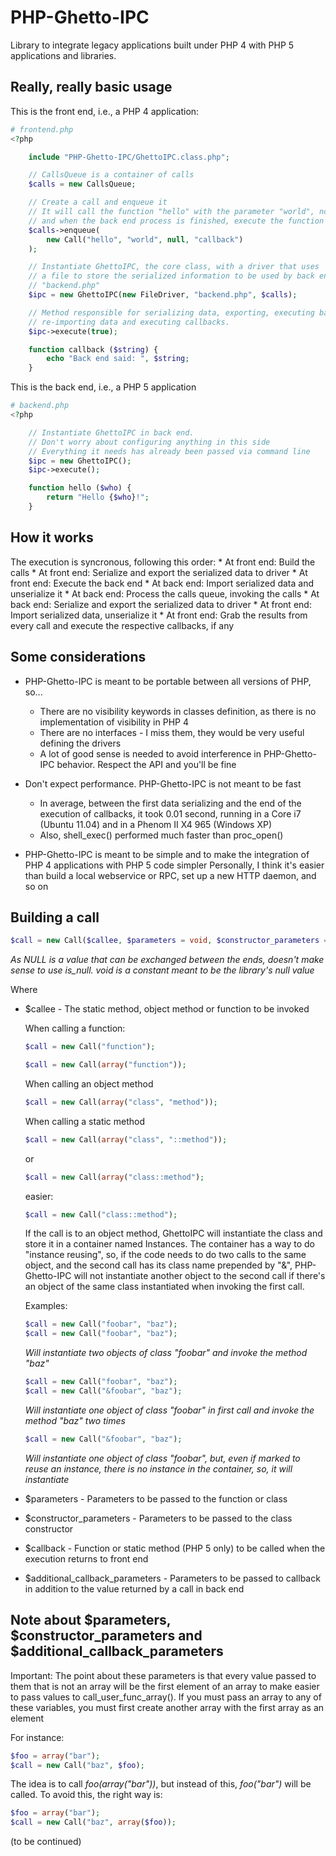 # PHP-Ghetto-IPC

Library to integrate legacy applications built under PHP 4 with PHP 5 applications and libraries.

## Really, really basic usage

This is the front end, i.e., a PHP 4 application:

```php
# frontend.php
<?php

    include "PHP-Ghetto-IPC/GhettoIPC.class.php";

    // CallsQueue is a container of calls
    $calls = new CallsQueue;

    // Create a call and enqueue it
    // It will call the function "hello" with the parameter "world", no constructor parameters in back end
    // and when the back end process is finished, execute the function "callback" in front end
    $calls->enqueue(
        new Call("hello", "world", null, "callback")
    );

    // Instantiate GhettoIPC, the core class, with a driver that uses
    // a file to store the serialized information to be used by back end
    // "backend.php"
    $ipc = new GhettoIPC(new FileDriver, "backend.php", $calls);

    // Method responsible for serializing data, exporting, executing back end,
    // re-importing data and executing callbacks.
    $ipc->execute(true);

    function callback ($string) {
        echo "Back end said: ", $string;
    }
```

This is the back end, i.e., a PHP 5 application

```php
# backend.php
<?php

    // Instantiate GhettoIPC in back end.
    // Don't worry about configuring anything in this side
    // Everything it needs has already been passed via command line
    $ipc = new GhettoIPC();
    $ipc->execute();

    function hello ($who) {
        return "Hello {$who}!";
    }
```

## How it works
    
The execution is syncronous, following this order:
    * At front end: Build the calls
    * At front end: Serialize and export the serialized data to driver
    * At front end: Execute the back end
    * At back end: Import serialized data and unserialize it
    * At back end: Process the calls queue, invoking the calls
    * At back end: Serialize and export the serialized data to driver
    * At front end: Import serialized data, unserialize it
    * At front end: Grab the results from every call and execute the respective callbacks, if any    
    
## Some considerations
    
* PHP-Ghetto-IPC is meant to be portable between all versions of PHP, so...
    * There are no visibility keywords in classes definition, as there is no implementation of visibility in PHP 4
    * There are no interfaces - I miss them, they would be very useful defining the drivers
    * A lot of good sense is needed to avoid interference in PHP-Ghetto-IPC behavior. Respect the API and you'll be fine
    
* Don't expect performance. PHP-Ghetto-IPC is not meant to be fast
    * In average, between the first data serializing and the end of the execution of callbacks,
    it took 0.01 second, running in a Core i7 (Ubuntu 11.04) and in a Phenom II X4 965 (Windows XP)
    - Also, shell_exec() performed much faster than proc_open()
    
* PHP-Ghetto-IPC is meant to be simple and to make the integration of PHP 4 applications with PHP 5 code simpler
    Personally, I think it's easier than build a local webservice or RPC, set up a new HTTP daemon, and so on

## Building a call
    
```php
$call = new Call($callee, $parameters = void, $constructor_parameters = void, $callback = void, $additional_callback_parameters = void);
```
_As NULL is a value that can be exchanged between the ends, doesn't make sense to use is_null. void is a constant meant to be the library's null value_
    
Where

* $callee - The static method, object method or function to be invoked

    When calling a function:
    ```php
    $call = new Call("function");
    ```
    ```php
    $call = new Call(array("function"));
    ```

    When calling an object method
    ```php
    $call = new Call(array("class", "method"));
    ```

    When calling a static method
    ```php
    $call = new Call(array("class", "::method"));
    ```        
    or
    ```php
    $call = new Call(array("class::method");
    ```
    easier:
    ```php
    $call = new Call("class::method");
    ```

    If the call is to an object method, GhettoIPC will instantiate the class and store it in a container named Instances.
    The container has a way to do "instance reusing", so, if the code needs to do two calls to the same object, and the second call
    has its class name prepended by "&", PHP-Ghetto-IPC will not instantiate another object to the second call if there's an object 
    of the same class instantiated when invoking the first call.

    Examples:

    ```php
    $call = new Call("foobar", "baz");
    $call = new Call("foobar", "baz");
    ```
    _Will instantiate two objects of class "foobar" and invoke the method "baz"_

    ```php
    $call = new Call("foobar", "baz");
    $call = new Call("&foobar", "baz");
    ```
    _Will instantiate one object of class "foobar" in first call and invoke the method "baz" two times_

    ```php
    $call = new Call("&foobar", "baz");
    ```
    _Will instantiate one object of class "foobar", but, even if marked to reuse an instance, there is no instance in the container, so, it will instantiate_        

* $parameters - Parameters to be passed to the function or class

* $constructor_parameters - Parameters to be passed to the class constructor
    
* $callback - Function or static method (PHP 5 only) to be called when the execution returns to front end
    
* $additional_callback_parameters - Parameters to be passed to callback in addition to the value returned by a call in back end

## Note about $parameters, $constructor_parameters and $additional_callback_parameters
        
Important: The point about these parameters is that every value passed to them
that is not an array will be the first element of an array to make easier to pass values to call_user_func_array().
If you must pass an array to any of these variables, you must first create another array with the first array as an element

For instance:
    
```php
$foo = array("bar");
$call = new Call("baz", $foo);
```

The idea is to call _foo(array("bar"))_, but instead of this, _foo("bar")_ will be called. To avoid this, the right way is:

```php
$foo = array("bar");
$call = new Call("baz", array($foo));
```

(to be continued)